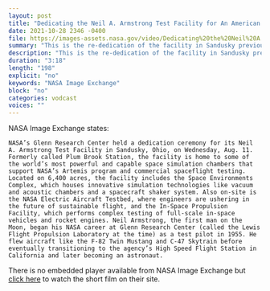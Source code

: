 ```yaml
---
layout: post
title: "Dedicating the Neil A. Armstrong Test Facility for An American Hero"
date: 2021-10-28 2346 -0400
file: https://images-assets.nasa.gov/video/Dedicating%20the%20Neil%20A.%20Armstrong%20Test%20Facility%20for%20An%20American%20Hero/Dedicating%20the%20Neil%20A.%20Armstrong%20Test%20Facility%20for%20An%20American%20Hero~large.mp4
summary: "This is the re-dedication of the facility in Sandusky previously known as Plum Brook Station."
description: "This is the re-dedication of the facility in Sandusky previously known as Plum Brook Station."
duration: "3:18"
length: "198"
explicit: "no" 
keywords: "NASA Image Exchange"
block: "no" 
categories: vodcast
voices: ""
---
```


NASA Image Exchange states:

    NASA’s Glenn Research Center held a dedication ceremony for its Neil A. Armstrong Test Facility in Sandusky, Ohio, on Wednesday, Aug. 11. Formerly called Plum Brook Station, the facility is home to some of the world’s most powerful and capable space simulation chambers that support NASA’s Artemis program and commercial spaceflight testing. Located on 6,400 acres, the facility includes the Space Environments Complex, which houses innovative simulation technologies like vacuum and acoustic chambers and a spacecraft shaker system. Also on-site is the NASA Electric Aircraft Testbed, where engineers are ushering in the future of sustainable flight, and the In-Space Propulsion Facility, which performs complex testing of full-scale in-space vehicles and rocket engines. Neil Armstrong, the first man on the Moon, began his NASA career at Glenn Research Center (called the Lewis Flight Propulsion Laboratory at the time) as a test pilot in 1955. He flew aircraft like the F-82 Twin Mustang and C-47 Skytrain before eventually transitioning to the agency’s High Speed Flight Station in California and later becoming an astronaut.

There is no embedded player available from NASA Image Exchange but [click here](https://images.nasa.gov/details-Dedicating%20the%20Neil%20A.%20Armstrong%20Test%20Facility%20for%20An%20American%20Hero) to watch the short film on their site.